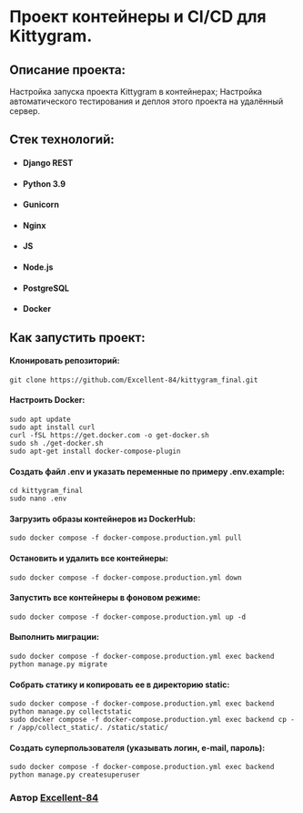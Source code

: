 # Проект контейнеры и CI/CD для Kittygram.

## Описание проекта: 

Настройка запуска проекта Kittygram в контейнерах;
Настройка автоматического тестирования и деплоя этого проекта на удалённый сервер.

## Стек технологий:

* #### Django REST
* #### Python 3.9
* #### Gunicorn
* #### Nginx
* #### JS
* #### Node.js
* #### PostgreSQL
* #### Docker

## Как запустить проект: 

#### Клонировать репозиторий: 

``` 
git clone https://github.com/Excellent-84/kittygram_final.git

```

#### Настроить Docker:
 
``` 
sudo apt update
sudo apt install curl
curl -fSL https://get.docker.com -o get-docker.sh
sudo sh ./get-docker.sh
sudo apt-get install docker-compose-plugin

```

#### Создать файл .env и указать переменные по примеру .env.example:

``` 
cd kittygram_final
sudo nano .env

```

#### Загрузить образы контейнеров из DockerHub:

```
sudo docker compose -f docker-compose.production.yml pull

```

#### Остановить и удалить все контейнеры:

```
sudo docker compose -f docker-compose.production.yml down

```

#### Запустить все контейнеры в фоновом режиме: 

```
sudo docker compose -f docker-compose.production.yml up -d

```

#### Выполнить миграции: 

``` 
sudo docker compose -f docker-compose.production.yml exec backend python manage.py migrate 

```

#### Собрать статику и копировать ее в директорию static:

``` 
sudo docker compose -f docker-compose.production.yml exec backend python manage.py collectstatic
sudo docker compose -f docker-compose.production.yml exec backend cp -r /app/collect_static/. /static/static/

```

#### Создать суперпользователя (указывать логин, e-mail, пароль):

``` 
sudo docker compose -f docker-compose.production.yml exec backend python manage.py createsuperuser 

```


### Автор [Excellent-84](https://github.com/Excellent-84)
